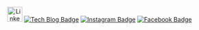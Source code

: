   <div align=center>


  <a href="https://linkedin.com/in/zzwon1212" target="_blank"><img src="https://www.linkedin.com/in/%EB%A7%8C%ED%98%B8-%ED%99%8D-3588b81a5/" width=35 height=35 alt="LinkedIn"></a>  [![Tech Blog Badge](http://img.shields.io/badge/-Tech%20Blog-black?style=flat-square&logo=github&link=https://github.com/hongmano/)](https://github.com/hongmano/)
  [![Instagram Badge](https://img.shields.io/badge/Instagram-E4405F?style=flat-square&logo=instagram&logoColor=white&link=https://www.instagram.com/manooooo95/)](https://www.instagram.com/manooooo95/)
  [![Facebook Badge](https://img.shields.io/badge/Facebook-1877f2?style=flat-square&logo=facebook&logoColor=white&link=https://www.facebook.com/profile.php?id=100004859386180)](https://www.facebook.com/profile.php?id=100004859386180)

  </div>
